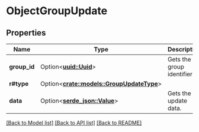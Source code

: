 # ObjectGroupUpdate

## Properties

Name | Type | Description | Notes
------------ | ------------- | ------------- | -------------
**group_id** | Option<[**uuid::Uuid**](uuid::Uuid.md)> | Gets the group identifier. | [optional]
**r#type** | Option<[**crate::models::GroupUpdateType**](GroupUpdateType.md)> |  | [optional]
**data** | Option<[**serde_json::Value**](.md)> | Gets the update data. | [optional]

[[Back to Model list]](../README.md#documentation-for-models) [[Back to API list]](../README.md#documentation-for-api-endpoints) [[Back to README]](../README.md)


